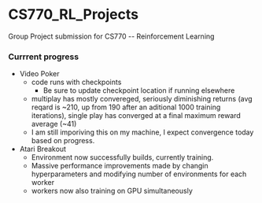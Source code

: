 # CS770_RL_Projects

Group Project submission for CS770 -- Reinforcement Learning

### Currrent progress

 - Video Poker
   - code runs with checkpoints
     - Be sure to update checkpoint location if running elsewhere 
   - multiplay has mostly convereged, seriously diminishing returns (avg reqard is ~210, up from 190 after an aditional 1000 training iterations), single play has converged at a final maximum reward average (~41)
   - I am still imporiving this on my machine, I expect convergence today based on progress.
- Atari Breakout
  - Environment now successfully builds, currently training.
  - Massive performance improvements made by changin hyperparameters and modifying number of environments for each worker
  - workers now also training on GPU simultaneously
